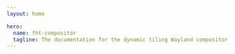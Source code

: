 ```yaml
---
layout: home

hero:
  name: fht-compositor
  tagline: The documentation for the dynamic tiling Wayland compositor.
---
```

